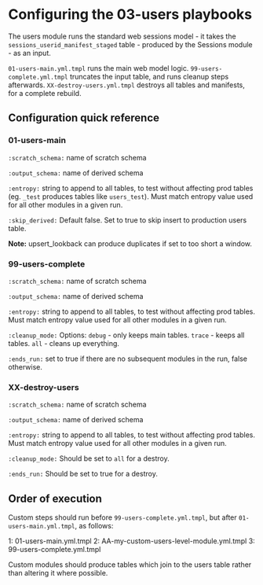 # Configuring the 03-users playbooks

The users module runs the standard web sessions model - it takes the `sessions_userid_manifest_staged` table - produced by the Sessions module - as an input.

`01-users-main.yml.tmpl` runs the main web model logic. `99-users-complete.yml.tmpl` truncates the input table, and runs cleanup steps afterwards. `XX-destroy-users.yml.tmpl` destroys all tables and manifests, for a complete rebuild.

## Configuration quick reference

### 01-users-main

`:scratch_schema:`     name of scratch schema  

`:output_schema:`      name of derived schema

`:entropy:`            string to append to all tables, to test without affecting prod tables (eg. `_test` produces tables like `users_test`). Must match entropy value used for all other modules in a given run.

`:skip_derived:`       Default false. Set to true to skip insert to production users table.

**Note:** upsert_lookback can produce duplicates if set to too short a window.

### 99-users-complete

`:scratch_schema:`     name of scratch schema

`:output_schema:`      name of derived schema

`:entropy:`            string to append to all tables, to test without affecting prod tables. Must match entropy value used for all other modules in a given run.

`:cleanup_mode:`       Options: `debug` - only keeps main tables. `trace` - keeps all tables. `all` - cleans up everything.

`:ends_run:`           set to true if there are no subsequent modules in the run, false otherwise.

### XX-destroy-users

`:scratch_schema:`     name of scratch schema

`:output_schema:`      name of derived schema

`:entropy:`            string to append to all tables, to test without affecting prod tables. Must match entropy value used for all other modules in a given run.

`:cleanup_mode:`       Should be set to `all` for a destroy.

`:ends_run:`           Should be set to true for a destroy.

## Order of execution

Custom steps should run before `99-users-complete.yml.tmpl`, but after `01-users-main.yml.tmpl`, as follows:

1: 01-users-main.yml.tmpl
2: AA-my-custom-users-level-module.yml.tmpl
3: 99-users-complete.yml.tmpl

Custom modules should produce tables which join to the users table rather than altering it where possible.
